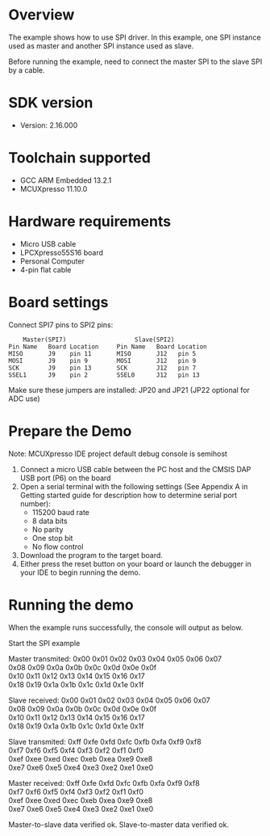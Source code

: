 Overview
========
The example shows how to use SPI driver. In this example,
one SPI instance used as master and another SPI instance used as slave.

Before running the example, need to connect the master SPI to the slave SPI
by a cable.


SDK version
===========
- Version: 2.16.000

Toolchain supported
===================
- GCC ARM Embedded  13.2.1
- MCUXpresso  11.10.0

Hardware requirements
=====================
- Micro USB cable
- LPCXpresso55S16 board
- Personal Computer
- 4-pin flat cable

Board settings
==============
Connect SPI7 pins to SPI2 pins:
~~~~~~~~~~~~~~~~~~~~~~~~~~~~~~~~~~~~~~~~~~~~~~~~~~~~~~~~~~~~~~~~~~~~~~~
    Master(SPI7)		           Slave(SPI2)
Pin Name   Board Location     Pin Name   Board Location
MISO       J9    pin 11       MISO       J12   pin 5
MOSI       J9    pin 9        MOSI       J12   pin 9
SCK        J9    pin 13       SCK        J12   pin 7
SSEL1      J9    pin 2        SSEL0      J12   pin 13
~~~~~~~~~~~~~~~~~~~~~~~~~~~~~~~~~~~~~~~~~~~~~~~~~~~~~~~~~~~~~~~~~~~~~~~

Make sure these jumpers are installed:
    JP20 and JP21 (JP22 optional for ADC use)

Prepare the Demo
================
Note: MCUXpresso IDE project default debug console is semihost
1.  Connect a micro USB cable between the PC host and the CMSIS DAP USB port (P6) on the board
2.  Open a serial terminal with the following settings (See Appendix A in Getting started guide for description how to determine serial port number):
    - 115200 baud rate
    - 8 data bits
    - No parity
    - One stop bit
    - No flow control
3.  Download the program to the target board.
4.  Either press the reset button on your board or launch the debugger in your IDE to begin running the demo.

Running the demo
================

When the example runs successfully, the console will output as below.

Start the SPI example

Master transmited:
0x00  0x01  0x02  0x03  0x04  0x05  0x06  0x07  
0x08  0x09  0x0a  0x0b  0x0c  0x0d  0x0e  0x0f  
0x10  0x11  0x12  0x13  0x14  0x15  0x16  0x17  
0x18  0x19  0x1a  0x1b  0x1c  0x1d  0x1e  0x1f  

Slave received:
0x00  0x01  0x02  0x03  0x04  0x05  0x06  0x07  
0x08  0x09  0x0a  0x0b  0x0c  0x0d  0x0e  0x0f  
0x10  0x11  0x12  0x13  0x14  0x15  0x16  0x17  
0x18  0x19  0x1a  0x1b  0x1c  0x1d  0x1e  0x1f  

Slave transmited:
0xff  0xfe  0xfd  0xfc  0xfb  0xfa  0xf9  0xf8  
0xf7  0xf6  0xf5  0xf4  0xf3  0xf2  0xf1  0xf0  
0xef  0xee  0xed  0xec  0xeb  0xea  0xe9  0xe8  
0xe7  0xe6  0xe5  0xe4  0xe3  0xe2  0xe1  0xe0  

Master received:
0xff  0xfe  0xfd  0xfc  0xfb  0xfa  0xf9  0xf8  
0xf7  0xf6  0xf5  0xf4  0xf3  0xf2  0xf1  0xf0  
0xef  0xee  0xed  0xec  0xeb  0xea  0xe9  0xe8  
0xe7  0xe6  0xe5  0xe4  0xe3  0xe2  0xe1  0xe0  

Master-to-slave data verified ok.
Slave-to-master data verified ok.

